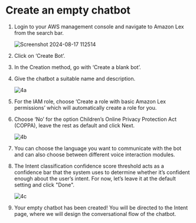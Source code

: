 # Create an empty chatbot
1. Login to your AWS management console and navigate to Amazon Lex from the search bar.

   ![Screenshot 2024-08-17 112514](https://github.com/user-attachments/assets/b0d26024-007d-406d-99a9-dac24a7c8508)

2. Click on ‘Create Bot’.
3. In the Creation method, go with ‘Create a blank bot’.
4. Give the chatbot a suitable name and description.

   ![4a](https://github.com/user-attachments/assets/da244eaf-3224-486a-b90c-b489d36d5ff8)

5. For the IAM role, choose ‘Create a role with basic Amazon Lex permissions’ which will automatically create a role for you.
6. Choose ‘No’ for the option Children’s Online Privacy Protection Act (COPPA), leave the rest as default and click Next.

   ![4b](https://github.com/user-attachments/assets/b80cced1-d629-4ef0-aea0-e2c185f50276)

7. You can choose the language you want to communicate with the bot and can also choose between different voice interaction modules.
8. The Intent classification confidence score threshold acts as a confidence bar that the system uses to determine whether it’s confident enough about the user’s 
   intent. For now, let’s leave it at the default setting and click "Done".

   ![4c](https://github.com/user-attachments/assets/7128f14d-145d-417d-b7cb-1c4379eb94e0)

9. Your empty chatbot has been created! You will be directed to the Intent page, where we will design the conversational flow of the chatbot.   


   





   



